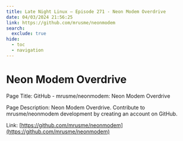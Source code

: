 ```yaml
---
title: Late Night Linux – Episode 271 - Neon Modem Overdrive
date: 04/03/2024 21:56:25
link: https://github.com/mrusme/neonmodem
search:
  exclude: true
hide:
  - toc
  - navigation
---
```


# Neon Modem Overdrive

Page Title: GitHub - mrusme/neonmodem: Neon Modem Overdrive

Page Description: Neon Modem Overdrive. Contribute to mrusme/neonmodem development by creating an account on GitHub. 

Link: [https://github.com/mrusme/neonmodem](https://github.com/mrusme/neonmodem)